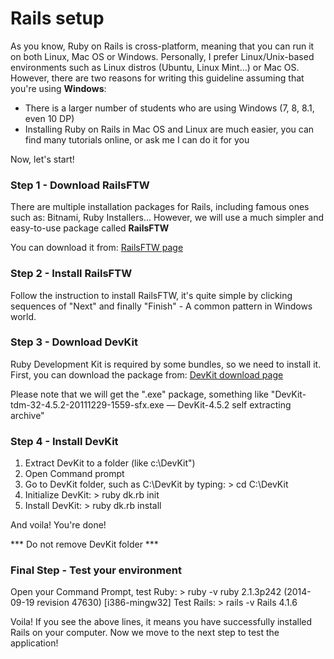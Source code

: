 # **Rails setup**

As you know, Ruby on Rails is cross-platform, meaning that you can run it on both Linux, Mac OS or Windows. Personally,
I prefer Linux/Unix-based environments such as Linux distros (Ubuntu, Linux Mint...) or Mac OS. However, there are two
reasons for writing this guideline assuming that you're using **Windows**:

*   There is a larger number of students who are using Windows (7, 8, 8.1, even 10 DP)
*   Installing Ruby on Rails in Mac OS and Linux are much easier, you can find many tutorials online, or ask me I can do
it for you

Now, let's start!

### Step 1 - Download RailsFTW

There are multiple installation packages for Rails, including famous ones such as: Bitnami, Ruby Installers... However,
we will use a much simpler and easy-to-use package called **RailsFTW**

You can download it from: [RailsFTW page](http://railsftw.bryanbibat.net/ "Rails FTW Download link")

### Step 2 - Install RailsFTW

Follow the instruction to install RailsFTW, it's quite simple by clicking sequences of "Next" and finally "Finish" - A
common pattern in Windows world.

### Step 3 - Download DevKit

Ruby Development Kit is required by some bundles, so we need to install it. First, you can download the package from:
[DevKit download page](https://github.com/oneclick/rubyinstaller/downloads/ "DevKit download page")

Please note that we will get the ".exe" package, something like "DevKit-tdm-32-4.5.2-20111229-1559-sfx.exe —
DevKit-4.5.2 self extracting archive"

### Step 4 - Install DevKit

1. Extract DevKit to a folder (like c:\DevKit")
2. Open Command prompt
3. Go to DevKit folder, such as C:\DevKit by typing:
        > cd C:\DevKit
4. Initialize DevKit:
        > ruby dk.rb init
5. Install DevKit:
        > ruby dk.rb install

And voila! You're done!

*** Do not remove DevKit folder ***

### Final Step - Test your environment

Open your Command Prompt, test Ruby:
        > ruby -v
        ruby 2.1.3p242 (2014-09-19 revision 47630) [i386-mingw32]
Test Rails:
        > rails -v
        Rails 4.1.6

Voila! If you see the above lines, it means you have successfully installed Rails on your computer. Now we move to
the next step to test the application!